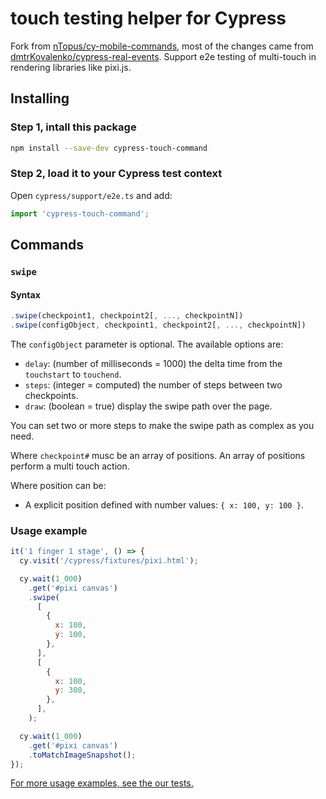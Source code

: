 # touch testing helper for Cypress

Fork from [nTopus/cy-mobile-commands](https://gitlab.com/nTopus/cy-mobile-commands), most of the changes came from [dmtrKovalenko/cypress-real-events](https://github.com/dmtrKovalenko/cypress-real-events). Support e2e testing of multi-touch in rendering libraries like pixi.js.

## Installing

### Step 1, intall this package

```bash
npm install --save-dev cypress-touch-command
```

### Step 2, load it to your Cypress test context

Open `cypress/support/e2e.ts` and add:

```javascript
import 'cypress-touch-command';
```

## Commands

### `swipe`

#### Syntax

```javascript
.swipe(checkpoint1, checkpoint2[, ..., checkpointN])
.swipe(configObject, checkpoint1, checkpoint2[, ..., checkpointN])
```

The `configObject` parameter is optional. The available options are:

- `delay`: (number of milliseconds = 1000) the delta time from the `touchstart` to `touchend`.
- `steps`: (integer = computed) the number of steps between two checkpoints.
- `draw`: (boolean = true) display the swipe path over the page.

You can set two or more steps to make the swipe path as complex as you need.

Where `checkpoint#` musc be an array of positions. An array of positions perform a multi touch action.

Where position can be:

- A explicit position defined with number values: `{ x: 100, y: 100 }`.

### Usage example

```javascript
it('1 finger 1 stage', () => {
  cy.visit('/cypress/fixtures/pixi.html');

  cy.wait(1_000)
    .get('#pixi canvas')
    .swipe(
      [
        {
          x: 100,
          y: 100,
        },
      ],
      [
        {
          x: 100,
          y: 300,
        },
      ],
    );

  cy.wait(1_000)
    .get('#pixi canvas')
    .toMatchImageSnapshot();
});
```

[For more usage examples, see the our tests.](https://github.com/muzea/cypress-touch-command/blob/master/cypress/e2e/pixi.cy.ts)
